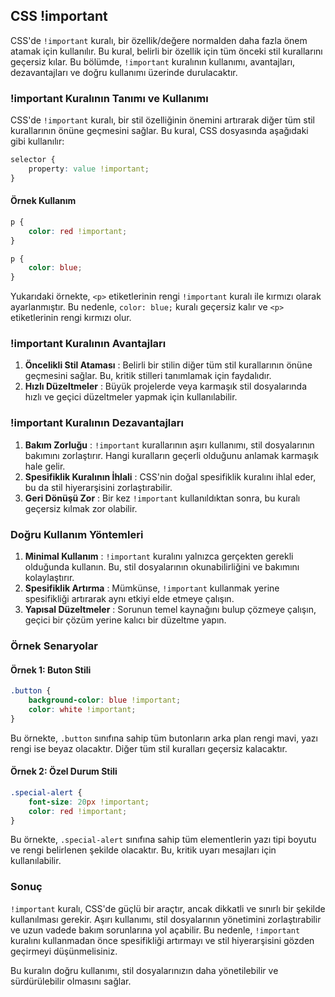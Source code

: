 ## CSS !important 

CSS'de `!important` kuralı, bir özellik/değere normalden daha fazla önem atamak için kullanılır. Bu kural, belirli bir özellik için tüm önceki stil kurallarını geçersiz kılar. Bu bölümde, `!important` kuralının kullanımı, avantajları, dezavantajları ve doğru kullanımı üzerinde durulacaktır.

### !important Kuralının Tanımı ve Kullanımı

CSS'de `!important` kuralı, bir stil özelliğinin önemini artırarak diğer tüm stil kurallarının önüne geçmesini sağlar. Bu kural, CSS dosyasında aşağıdaki gibi kullanılır:

```css
selector {
    property: value !important;
}
```

#### Örnek Kullanım

```css
p {
    color: red !important;
}

p {
    color: blue;
}
```

Yukarıdaki örnekte, `<p>` etiketlerinin rengi `!important` kuralı ile kırmızı olarak ayarlanmıştır. Bu nedenle, `color: blue;` kuralı geçersiz kalır ve `<p>` etiketlerinin rengi kırmızı olur.

### !important Kuralının Avantajları

1. **Öncelikli Stil Ataması** : Belirli bir stilin diğer tüm stil kurallarının önüne geçmesini sağlar. Bu, kritik stilleri tanımlamak için faydalıdır.
2. **Hızlı Düzeltmeler** : Büyük projelerde veya karmaşık stil dosyalarında hızlı ve geçici düzeltmeler yapmak için kullanılabilir.

### !important Kuralının Dezavantajları

1. **Bakım Zorluğu** : `!important` kurallarının aşırı kullanımı, stil dosyalarının bakımını zorlaştırır. Hangi kuralların geçerli olduğunu anlamak karmaşık hale gelir.
2. **Spesifiklik Kuralının İhlali** : CSS'nin doğal spesifiklik kuralını ihlal eder, bu da stil hiyerarşisini zorlaştırabilir.
3. **Geri Dönüşü Zor** : Bir kez `!important` kullanıldıktan sonra, bu kuralı geçersiz kılmak zor olabilir.

### Doğru Kullanım Yöntemleri

1. **Minimal Kullanım** : `!important` kuralını yalnızca gerçekten gerekli olduğunda kullanın. Bu, stil dosyalarının okunabilirliğini ve bakımını kolaylaştırır.
2. **Spesifiklik Artırma** : Mümkünse,  `!important` kullanmak yerine spesifikliği artırarak aynı etkiyi elde etmeye çalışın.
3. **Yapısal Düzeltmeler** : Sorunun temel kaynağını bulup çözmeye çalışın, geçici bir çözüm yerine kalıcı bir düzeltme yapın.

### Örnek Senaryolar

#### Örnek 1: Buton Stili

```css
.button {
    background-color: blue !important;
    color: white !important;
}
```

Bu örnekte, `.button` sınıfına sahip tüm butonların arka plan rengi mavi, yazı rengi ise beyaz olacaktır. Diğer tüm stil kuralları geçersiz kalacaktır.

#### Örnek 2: Özel Durum Stili

```css
.special-alert {
    font-size: 20px !important;
    color: red !important;
}
```

Bu örnekte, `.special-alert` sınıfına sahip tüm elementlerin yazı tipi boyutu ve rengi belirlenen şekilde olacaktır. Bu, kritik uyarı mesajları için kullanılabilir.

### Sonuç

`!important` kuralı, CSS'de güçlü bir araçtır, ancak dikkatli ve sınırlı bir şekilde kullanılması gerekir. Aşırı kullanımı, stil dosyalarının yönetimini zorlaştırabilir ve uzun vadede bakım sorunlarına yol açabilir. Bu nedenle, `!important` kuralını kullanmadan önce spesifikliği artırmayı ve stil hiyerarşisini gözden geçirmeyi düşünmelisiniz.

Bu kuralın doğru kullanımı, stil dosyalarınızın daha yönetilebilir ve sürdürülebilir olmasını sağlar.
